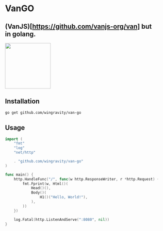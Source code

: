 # VanGO

## (VanJS)[https://github.com/vanjs-org/van] but in golang.


<img src="https://encrypted-tbn0.gstatic.com/images?q=tbn:ANd9GcTtHIZV8z8Devr_vFmzk8EoIkX8g3C4pgoeLg&s" height="150px"/>

## Installation
```bash
go get github.com/wingravity/van-go
```

## Usage
```go
import (
	"fmt"
	"log"
	"net/http"

	. "github.com/wingravity/van-go"
)

func main() {
	http.HandleFunc("/", func(w http.ResponseWriter, r *http.Request) {
		fmt.Fprint(w, Html()(
            Head()(),
            Body()(
                H1()("Hello, World!"),
            ),
        ))
	})

	log.Fatal(http.ListenAndServe(":8080", nil))
}
```